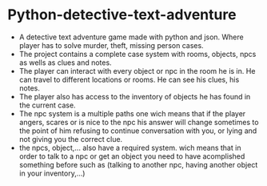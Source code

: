 # Python-detective-text-adventure
- A detective text adventure game made with python and json. Where player has to solve murder, theft, missing person cases.
- The project contains a complete case system with rooms, objects, npcs as wells as clues and notes.
- The player can interact with every object or npc in the room he is in. He can travel to different locations or rooms. He can see his clues, his notes.
- The player also has access to the inventory of objects he has found in the current case.
- The npc system is a multiple paths one wich means that if the player angers, scares or is nice to the npc his answer will change sometimes to
the point of him refusing to continue conversation with you, or lying and not giving you the correct clue.
- the npcs, object,... also have a required system. wich means that in order to talk to a npc or get an object you need to have acomplished
something before such as (talking to another npc, having another object in your inventory,...)
